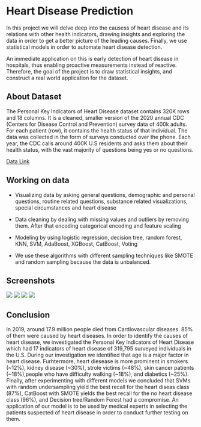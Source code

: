 
# Heart Disease Prediction

In this project we will delve deep into the causess of heart disease and its relations with other health indicators, drawing insights and exploring the data in order to get a better picture of the leading causes. Finally, we use statistical models in order to automate heart disease detection.

An immediate application on this is early detection of heart disease in hospitals, thus enabling proactive measurements instead of reactive. Therefore, the goal of the project is to draw statistical insights, and construct a real world application for the dataset.



## About Dataset
The Personal Key Indicators of Heart Disease dataset contains 320K rows and 18 columns. It is a cleaned, smaller version of the 2020 annual CDC (Centers for Disease Control and Prevention) survey data of 400k
 adults. For each patient (row), it contains the health status of that individual. 
 The data was collected in the form of surveys conducted over the phone. 
 Each year, the CDC calls around 400K U.S residents and asks them about their health status, 
 with the vast majority of questions being yes or no questions.

[Data Link](https://www.kaggle.com/datasets/kamilpytlak/personal-key-indicators-of-heart-disease)

## Working on data
- Visualizing data by asking general questions, demographic and personal questions, routine related questions, substance related visualizations,  special circumstances and heart disease

- Data cleaning by dealing with missing values and outliers by removing them. After that encoding categorical encoding and feature scaling

- Modeling by using logistic regression, decision tree, random forest, KNN, SVM, AdaBoost, XGBoost, CatBoost, Voting

- We use these algorithms with different sampling techniques like SMOTE and random sampling because the data is unbalanced.

## Screenshots

![](https://www.kaggleusercontent.com/kf/107235006/eyJhbGciOiJkaXIiLCJlbmMiOiJBMTI4Q0JDLUhTMjU2In0..pGA8zGzQarysR0g6cUJBMg.Q9v5zOtTBzXBNGYkdK925i-6sApmhTaIFRuq_coW1f7NI1d1rX0U5Hj2XBaCbYfkwZ6U8QR57sLzXkL2HLYRGWfoGsbJQyHyLUsJSc0mSi3n78MphKraqP2KkQyN1tUlVdVMrXLHCn77IVEgs-ZdVmvmiIPLUhyfF5lff6WQep_44y9fdn1jDRttcq2aIkW6UyOlEOcu58pWP0yKSfaQWGqLGDvo73ai5L4DuS05idjqoMRgW7Pc2y-uZKTkcKLRT5tbFtgkrxtqD7DbRc3gvjqmuRXpUCbVqKwq8ZulYEuV8wp3vM-V8DriXFKxWip_DxrF-HnVCDKy09c6NgRrYdA1oK64wab3iJt5gkfZav8H7Ap14F-vR9VDKRkRG93XvITLg-RtLXHALLPqyZTmcHETHlX5PgokHA3dBR56MgNvmyY2x_G5uxj25kJL2mQBLF4SMuoyV2GIilJhj7W2vIWb1xGWWb8eZXIsh8IdQOlJq4RkItInOUa_ThlLKP1KJG9p7ntrR-51Rpa3zY5ELwrpzx77bpxlT8VXXs-Pa52wu2SXTBrYVT5r6E7C2y6c6g5GqUmt6XhO7BBkWqBLNtzkI1BMAHd3zrpPPm20ij48ohTFYEAIAk_xwxe1Az3DrJGlSUdLSLcV2j28x9CEiokut2LB1LwMjvcs6YtD5O1yxyqbNZAeft2_Ig77oHND.tkl92DKG7WOr_86KWmVDXw/__results___files/__results___31_0.png)
![](https://www.kaggleusercontent.com/kf/107235006/eyJhbGciOiJkaXIiLCJlbmMiOiJBMTI4Q0JDLUhTMjU2In0..pGA8zGzQarysR0g6cUJBMg.Q9v5zOtTBzXBNGYkdK925i-6sApmhTaIFRuq_coW1f7NI1d1rX0U5Hj2XBaCbYfkwZ6U8QR57sLzXkL2HLYRGWfoGsbJQyHyLUsJSc0mSi3n78MphKraqP2KkQyN1tUlVdVMrXLHCn77IVEgs-ZdVmvmiIPLUhyfF5lff6WQep_44y9fdn1jDRttcq2aIkW6UyOlEOcu58pWP0yKSfaQWGqLGDvo73ai5L4DuS05idjqoMRgW7Pc2y-uZKTkcKLRT5tbFtgkrxtqD7DbRc3gvjqmuRXpUCbVqKwq8ZulYEuV8wp3vM-V8DriXFKxWip_DxrF-HnVCDKy09c6NgRrYdA1oK64wab3iJt5gkfZav8H7Ap14F-vR9VDKRkRG93XvITLg-RtLXHALLPqyZTmcHETHlX5PgokHA3dBR56MgNvmyY2x_G5uxj25kJL2mQBLF4SMuoyV2GIilJhj7W2vIWb1xGWWb8eZXIsh8IdQOlJq4RkItInOUa_ThlLKP1KJG9p7ntrR-51Rpa3zY5ELwrpzx77bpxlT8VXXs-Pa52wu2SXTBrYVT5r6E7C2y6c6g5GqUmt6XhO7BBkWqBLNtzkI1BMAHd3zrpPPm20ij48ohTFYEAIAk_xwxe1Az3DrJGlSUdLSLcV2j28x9CEiokut2LB1LwMjvcs6YtD5O1yxyqbNZAeft2_Ig77oHND.tkl92DKG7WOr_86KWmVDXw/__results___files/__results___43_0.png)
![](https://www.kaggleusercontent.com/kf/107235006/eyJhbGciOiJkaXIiLCJlbmMiOiJBMTI4Q0JDLUhTMjU2In0..pGA8zGzQarysR0g6cUJBMg.Q9v5zOtTBzXBNGYkdK925i-6sApmhTaIFRuq_coW1f7NI1d1rX0U5Hj2XBaCbYfkwZ6U8QR57sLzXkL2HLYRGWfoGsbJQyHyLUsJSc0mSi3n78MphKraqP2KkQyN1tUlVdVMrXLHCn77IVEgs-ZdVmvmiIPLUhyfF5lff6WQep_44y9fdn1jDRttcq2aIkW6UyOlEOcu58pWP0yKSfaQWGqLGDvo73ai5L4DuS05idjqoMRgW7Pc2y-uZKTkcKLRT5tbFtgkrxtqD7DbRc3gvjqmuRXpUCbVqKwq8ZulYEuV8wp3vM-V8DriXFKxWip_DxrF-HnVCDKy09c6NgRrYdA1oK64wab3iJt5gkfZav8H7Ap14F-vR9VDKRkRG93XvITLg-RtLXHALLPqyZTmcHETHlX5PgokHA3dBR56MgNvmyY2x_G5uxj25kJL2mQBLF4SMuoyV2GIilJhj7W2vIWb1xGWWb8eZXIsh8IdQOlJq4RkItInOUa_ThlLKP1KJG9p7ntrR-51Rpa3zY5ELwrpzx77bpxlT8VXXs-Pa52wu2SXTBrYVT5r6E7C2y6c6g5GqUmt6XhO7BBkWqBLNtzkI1BMAHd3zrpPPm20ij48ohTFYEAIAk_xwxe1Az3DrJGlSUdLSLcV2j28x9CEiokut2LB1LwMjvcs6YtD5O1yxyqbNZAeft2_Ig77oHND.tkl92DKG7WOr_86KWmVDXw/__results___files/__results___49_0.png)
![](https://www.kaggleusercontent.com/kf/107235006/eyJhbGciOiJkaXIiLCJlbmMiOiJBMTI4Q0JDLUhTMjU2In0..pGA8zGzQarysR0g6cUJBMg.Q9v5zOtTBzXBNGYkdK925i-6sApmhTaIFRuq_coW1f7NI1d1rX0U5Hj2XBaCbYfkwZ6U8QR57sLzXkL2HLYRGWfoGsbJQyHyLUsJSc0mSi3n78MphKraqP2KkQyN1tUlVdVMrXLHCn77IVEgs-ZdVmvmiIPLUhyfF5lff6WQep_44y9fdn1jDRttcq2aIkW6UyOlEOcu58pWP0yKSfaQWGqLGDvo73ai5L4DuS05idjqoMRgW7Pc2y-uZKTkcKLRT5tbFtgkrxtqD7DbRc3gvjqmuRXpUCbVqKwq8ZulYEuV8wp3vM-V8DriXFKxWip_DxrF-HnVCDKy09c6NgRrYdA1oK64wab3iJt5gkfZav8H7Ap14F-vR9VDKRkRG93XvITLg-RtLXHALLPqyZTmcHETHlX5PgokHA3dBR56MgNvmyY2x_G5uxj25kJL2mQBLF4SMuoyV2GIilJhj7W2vIWb1xGWWb8eZXIsh8IdQOlJq4RkItInOUa_ThlLKP1KJG9p7ntrR-51Rpa3zY5ELwrpzx77bpxlT8VXXs-Pa52wu2SXTBrYVT5r6E7C2y6c6g5GqUmt6XhO7BBkWqBLNtzkI1BMAHd3zrpPPm20ij48ohTFYEAIAk_xwxe1Az3DrJGlSUdLSLcV2j28x9CEiokut2LB1LwMjvcs6YtD5O1yxyqbNZAeft2_Ig77oHND.tkl92DKG7WOr_86KWmVDXw/__results___files/__results___71_0.png)
## Conclusion

In 2019, around 17.9 million people died from Cardiovascular diseases. 85% of them were caused by heart diseases. In order to identify the causes of heart disease, we investigated the Personal Key Indicators of Heart Disease which had 17 indicators of heart disease of 319,795 surveyed individuals in the U.S. During our investigation we identified that age is a major factor in heart disease. Furhtermore, heart diesease is more prominent in smokers (~12%), kidney disease (~30%), strole victims (~48%), skin cancer patients (~18%),people who have difficulty walking (~18%), and diabetics (~25%). Finally, after experimenting with different models we concluded that SVMs with random undersampling yield the best recall for the heart diseas class (87%), CatBoost with SMOTE yields the best recall for the no heart disease class (96%), and Decision tree/Random Forest had a compromise. 
An application of our model is to be used by medical experts in selecting the patients suspected of heart disease in order to conduct further testing on them.
